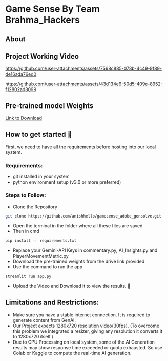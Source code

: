 # Game Sense By Team Brahma_Hackers

## About

## Project Working Video
https://github.com/user-attachments/assets/7568c885-078b-4c49-9f89-de16ada76ed0

https://github.com/user-attachments/assets/43d134e9-50d5-409e-8952-f12802ad8099

## Pre-trained model Weights
[Link to Download](https://drive.google.com/drive/folders/1lvTdDgxicRz09A_YLwlP9dK4daMWgIU4?usp=sharing) 

## How to get started 🚀
First, we need to have all the requirements before hosting into our local system.
### Requirements:
+  git installed in your system
+  python environment setup (v3.0 or more preferred)
### Steps to Follow:
+ Clone the Repository
```bash
git clone https://github.com/anishhello/gamesense_adobe_gensolve.git
```
+ Open the terminal in the folder where all these files are saved
+ Then in cmd
```bash
pip install -r requirements.txt
```
+ Replace your Gemini-API Keys in commentary.py, AI_Insights.py and PlayerMovementMetric.py
+ Download the pre-trained weights from the drive link provided
+ Use the command to run the app
```bash
streamlit run app.py
```
+ Upload the Video and Download it to view the results. 🤩

## Limitations and Restrictions:

+ Make sure you have a stable internet connection. It is required to generate content from GenAI.
+ Our Project expects 1280x720 resolution video(30fps). (To overcome this problem we integrated a resizer, giving any resolution it converts it to 1280x720 itself.)
+ Due to CPU Processing on local system, some of the AI Generation results may show response time exceeded or quota exhausted. So use Colab or Kaggle to compute the real-time AI generation.








